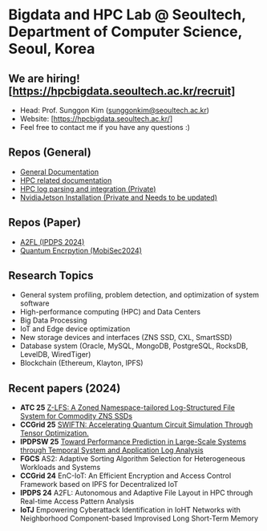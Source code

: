 # Bigdata and HPC Lab @ Seoultech, Department of Computer Science, Seoul, Korea

## We are hiring! [https://hpcbigdata.seoultech.ac.kr/recruit]
* Head: Prof. Sunggon Kim (sunggonkim@seoultech.ac.kr)
* Website: [https://hpcbigdata.seoultech.ac.kr/]
* Feel free to contact me if you have any questions :)

## Repos (General)
* [General Documentation](https://github.com/Bigdata-HPC-Lab/Documentation)
* [HPC related documentation](https://github.com/Bigdata-HPC-Lab/HPC)
* [HPC log parsing and integration (Private)](https://github.com/Bigdata-HPC-Lab/HPC_LogParser/tree/main)
* [NvidiaJetson Installation (Private and Needs to be updated)](https://github.com/Bigdata-HPC-Lab/NVIDIA-Jetson-Orin-Nano)

## Repos (Paper)
* [A2FL (IPDPS 2024)](https://github.com/Bigdata-HPC-Lab/A2FL)
* [Quantum Encrpytion (MobiSec2024)](https://github.com/Bigdata-HPC-Lab/mobisec24_Combined_PQC_and_QKD)

## Research Topics
* General system profiling, problem detection, and optimization of system software
* High-performance computing (HPC) and Data Centers
* Big Data Processing
* IoT and Edge device optimization
* New storage devices and interfaces (ZNS SSD, CXL, SmartSSD)
* Database system (Oracle, MySQL, MongoDB, PostgreSQL, RocksDB, LevelDB, WiredTiger)
* Blockchain (Ethereum, Klayton, IPFS)

## Recent papers (2024)
* **ATC 25** [Z-LFS: A Zoned Namespace-tailored Log-Structured File System for Commodity ZNS SSDs](https://www.usenix.org/conference/atc25/presentation/hwang)
* **CCGrid 25** [SWIFTN: Accelerating Quantum Circuit Simulation Through Tensor Optimization.](https://ieeexplore.ieee.org/document/11044802)
* **IPDPSW 25** [Toward Performance Prediction in Large-Scale Systems through Temporal System and Application Log Analysis](https://ieeexplore.ieee.org/document/11106044)
* **FGCS** AS2: Adaptive Sorting Algorithm Selection for Heterogeneous Workloads and Systems
* **CCGrid 24** EnC-IoT: An Efficient Encryption and Access Control Framework based on IPFS for Decentralized IoT
* **IPDPS 24** A2FL: Autonomous and Adaptive File Layout in HPC through Real-time Access Pattern Analysis
* **IoTJ** Empowering Cyberattack Identification in IoHT Networks with Neighborhood Component-based Improvised Long Short-Term Memory

